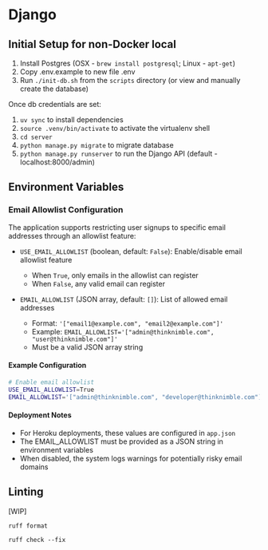 # Django

## Initial Setup for non-Docker local

1. Install Postgres (OSX - `brew install postgresql`; Linux - `apt-get`)
1. Copy .env.example to new file .env
1. Run `./init-db.sh` from the `scripts` directory (or view and manually create the database)

Once db credentials are set:

1. `uv sync` to install dependencies
1. `source .venv/bin/activate` to activate the virtualenv shell
1. `cd server`
1. `python manage.py migrate` to migrate database
1. `python manage.py runserver` to run the Django API (default - localhost:8000/admin)


## Environment Variables

### Email Allowlist Configuration

The application supports restricting user signups to specific email addresses through an allowlist feature:

- `USE_EMAIL_ALLOWLIST` (boolean, default: `False`): Enable/disable email allowlist feature
  - When `True`, only emails in the allowlist can register
  - When `False`, any valid email can register

- `EMAIL_ALLOWLIST` (JSON array, default: `[]`): List of allowed email addresses
  - Format: `'["email1@example.com", "email2@example.com"]'`
  - Example: `EMAIL_ALLOWLIST='["admin@thinknimble.com", "user@thinknimble.com"]'`
  - Must be a valid JSON array string

#### Example Configuration

```bash
# Enable email allowlist
USE_EMAIL_ALLOWLIST=True
EMAIL_ALLOWLIST='["admin@thinknimble.com", "developer@thinknimble.com"]'
```

#### Deployment Notes

- For Heroku deployments, these values are configured in `app.json`
- The EMAIL_ALLOWLIST must be provided as a JSON string in environment variables
- When disabled, the system logs warnings for potentially risky email domains

## Linting
[WIP]

`ruff format`

`ruff check --fix`
